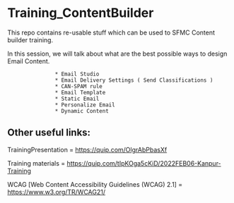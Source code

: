 # Training_ContentBuilder
This repo contains re-usable stuff which can be used to SFMC Content builder training.

In this session, we will talk about what are the best possible ways to design Email Content.

                   * Email Studio
                   * Email Delivery Settings ( Send Classifications )
                   * CAN-SPAM rule
                   * Email Template
                   * Static Email
                   * Personalize Email
                   * Dynamic Content


## Other useful links:
TrainingPresentation = https://quip.com/OlgrAbPbasXf

Training materials   = https://quip.com/tIpKOga5cKiD/2022FEB06-Kanpur-Training

WCAG [Web Content Accessibility Guidelines (WCAG) 2.1] = https://www.w3.org/TR/WCAG21/
